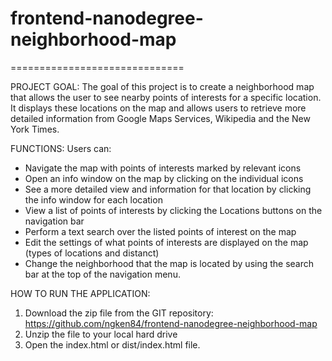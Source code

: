 # frontend-nanodegree-neighborhood-map
==============================

PROJECT GOAL:
The goal of this project is to create a neighborhood map that allows the user to see nearby
points of interests for a specific location. It displays these locations on the map and allows
users to retrieve more detailed information from Google Maps Services, Wikipedia and the New York
Times. 

FUNCTIONS: 
Users can:
* Navigate the map with points of interests marked by relevant icons
* Open an info window on the map by clicking on the individual icons
* See a more detailed view and information for that location by clicking the info window for each location
* View a list of points of interests by clicking the Locations buttons on the navigation bar
* Perform a text search over the listed points of interest on the map
* Edit the settings of what points of interests are displayed on the map (types of locations and distanct)
* Change the neighborhood that the map is located by using the search bar at the top of the navigation menu.

HOW TO RUN THE APPLICATION:

1. Download the zip file from the GIT repository: https://github.com/ngken84/frontend-nanodegree-neighborhood-map
2. Unzip the file to your local hard drive
3. Open the index.html or dist/index.html file.
